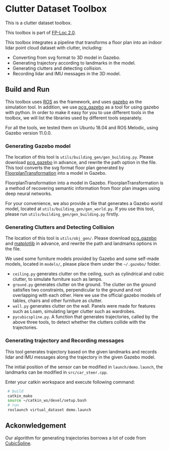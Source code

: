 # Clutter Dataset Toolbox

This is a clutter dataset toolbox. 

This toolbox is part of [FP-Loc 2.0](https://fplocextension.github.io). 

This toolbox integrates a pipeline that transforms a floor plan into an indoor lidar point cloud dataset with clutter, including: 
- Converting from svg format to 3D model in Gazebo.
- Generating trajectory according to landmarks in the model.
- Generating clutters and detecting collision.
- Recording lidar and IMU messages in the 3D model.

## Build and Run
This toolbox uses [ROS](https://www.ros.org/) as the framework, and uses [gazebo](https://classic.gazebosim.org/) as the simulation tool. In addition, we use [pcg_gazebo](https://github.com/boschresearch/pcg_gazebo) as a tool for using gazebo with python. In order to make it easy for you to use different tools in the toolbox, we will list the libraries used by different tools separately.

For all the tools, we tested them on Ubuntu 18.04 and ROS Melodic, using Gazebo version 11.0.0. 

### Generating Gazebo model
The location of this tool is `utils/building_gen/gen_building.py`. Please download [pcg_gazebo](https://github.com/boschresearch/pcg_gazebo) in advance, and rewrite the path option in the file. This tool converts the svg format floor plan generated by [FloorplanTransformation](https://github.com/art-programmer/FloorplanTransformation) into a model in Gazebo.

FloorplanTransformation into a model in Gazebo. FloorplanTransformation is a method of recovering semantic information from floor plan images using deep neural networks.

For your convenience, we also provide a file that generates a Gazebo world model, located at `utils/building_gen/gen_world.py`. If you use this tool, please run `utils/building_gen/gen_building.py` firstly.

### Generating Clutters and Detecting Collision
The location of this tool is `utils/obj_gen/`. Please download [pcg_gazebo](https://github.com/boschresearch/pcg_gazebo) and [matplotlib](https://matplotlib.org/) in advance, and rewrite the path and landmarks options in the file. 

We used some furniture models provided by Gazebo and some self-made models, located in `models/`, please place them under the `~/.gazebo/` folder.

- `ceiling.py` generates clutter on the ceiling, such as cylindrical and cubic clutter, to simulate furniture such as lamps.
- `ground.py` generates clutter on the ground. The clutter on the ground satisfies two constraints, perpendicular to the ground and not overlapping with each other. Here we use the official gazebo models of tables, chairs and other furniture as clutter.
- `wall.py` generates clutter on the wall. Panels were made for features such as Loam, simulating larger clutter such as wardrobes.
- `pycubicspline.py`. A function that generates trajectories, called by the above three tools, to detect whether the clutters collide with the trajectories.

### Generating trajectory and Recording messages
This tool generates trajectory based on the given landmarks and records lidar and IMU messages along the trajectory in the given Gazebo model. 

The initial position of the sensor can be modified in `launch/demo.launch`, the landmarks can be modified in `src/car_steer.cpp`.

Enter your catkin workspace and execute following command:
```sh
 # build
 catkin_make
 source ~/catkin_ws/devel/setup.bash
 # run
 roslaunch virtual_dataset demo.launch
```

## Ackonwledgement
Our algorithm for generating trajectories borrows a lot of code from [CubicSpline](https://github.com/AtsushiSakai/CubicSpline).

